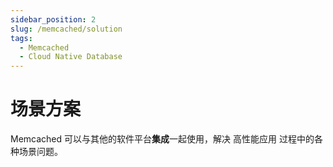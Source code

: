 ```yaml
---
sidebar_position: 2
slug: /memcached/solution
tags:
  - Memcached 
  - Cloud Native Database
---
```


# 场景方案

Memcached 可以与其他的软件平台**集成**一起使用，解决 高性能应用 过程中的各种场景问题。